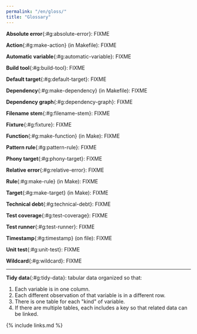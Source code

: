```yaml
---
permalink: "/en/gloss/"
title: "Glossary"
---
```


**Absolute error**{:#g:absolute-error}: FIXME

**Action**{:#g:make-action} (in Makefile): FIXME

**Automatic variable**{:#g:automatic-variable}: FIXME

**Build tool**{:#g:build-tool}: FIXME

**Default target**{:#g:default-target}: FIXME

**Dependency**{:#g:make-dependency} (in Makefile): FIXME

**Dependency graph**{:#g:dependency-graph}: FIXME

**Filename stem**{:#g:filename-stem}: FIXME

**Fixture**{:#g:fixture}: FIXME

**Function**{:#g:make-function} (in Make): FIXME

**Pattern rule**{:#g:pattern-rule}: FIXME

**Phony target**{:#g:phony-target}: FIXME

**Relative error**{:#g:relative-error}: FIXME

**Rule**{:#g:make-rule} (in Make): FIXME

**Target**{:#g:make-target} (in Make): FIXME

**Technical debt**{:#g:technical-debt}: FIXME

**Test coverage**{:#g:test-coverage}: FIXME

**Test runner**{:#g:test-runner}: FIXME

**Timestamp**{:#g:timestamp} (on file): FIXME

**Unit test**{:#g:unit-test}: FIXME

**Wildcard**{:#g:wildcard}: FIXME

----

**Tidy data**{:#g:tidy-data}: tabular data organized so that:
1.  Each variable is in one column.
2.  Each different observation of that variable is in a different row.
3.  There is one table for each "kind" of variable.
4.  If there are multiple tables, each includes a key so that related data can be linked.

{% include links.md %}
